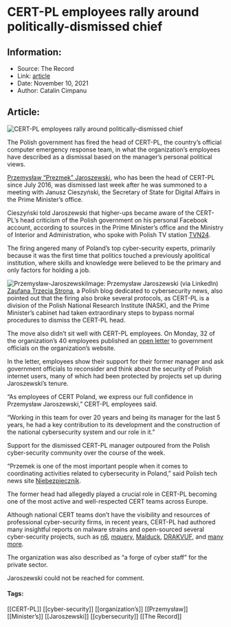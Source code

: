 # CERT-PL employees rally around politically-dismissed chief
### 

## Information:
+ Source: The Record
+ Link: [article](https://therecord.media/cert-pl-employees-rally-around-politically-dismissed-chief/)
+ Date: November 10, 2021
+ Author: Catalin Cimpanu


## Article:
![CERT-PL employees rally around politically-dismissed chief](https://therecord.media/wp-content/uploads/2021/11/CERT-Poland.png)

The Polish government has fired the head of CERT-PL, the country’s official computer emergency response team, in what the organization’s employees have described as a dismissal based on the manager’s personal political views.


[Przemysław “Prezmek” Jaroszewski](https://www.linkedin.com/in/przemek-jaroszewski-0151a48/), who has been the head of CERT-PL since July 2016, was dismissed last week after he was summoned to a meeting with Janusz Cieszyński, the Secretary of State for Digital Affairs in the Prime Minister’s office.


Cieszyński told Jaroszewski that higher-ups became aware of the CERT-PL’s head criticism of the Polish government on his personal Facebook account, according to sources in the Prime Minister’s office and the Ministry of Interior and Administration, who spoke with Polish TV station [TVN24](https://tvn24.pl/polska/cert-polska-przemyslaw-jaroszewski-odszedl-ze-stanowiska-naciski-polityczne-5484187).


The firing angered many of Poland’s top cyber-security experts, primarily because it was the first time that politics touched a previously apolitical institution, where skills and knowledge were believed to be the primary and only factors for holding a job.


![Przemysław-Jaroszewski](https://www-therecord.recfut.com/wp-content/uploads/2021/11/Przemyslaw-Jaroszewski.jpg)Image: Przemysław Jaroszewski (via LinkedIn)
[Zaufana Trzecia Strona](https://zaufanatrzeciastrona.pl/post/zle-sie-dzieje-w-cert-polska-czyli-zabawy-politykow-w-cyber/), a Polish blog dedicated to cybersecurity news, also pointed out that the firing also broke several protocols, as CERT-PL is a division of the Polish National Research Institute (NASK), and the Prime Minister’s cabinet had taken extraordinary steps to bypass normal procedures to dismiss the CERT-PL head.


The move also didn’t sit well with CERT-PL employees. On Monday, 32 of the organization’s 40 employees published an [open letter](https://cert.pl/posts/2021/11/list-otwarty/) to government officials on the organization’s website.


In the letter, employees show their support for their former manager and ask government officials to reconsider and think about the security of Polish internet users, many of which had been protected by projects set up during Jaroszewski’s tenure.


“As employees of CERT Poland, we express our full confidence in Przemysław Jaroszewski,” CERT-PL employees said.


“Working in this team for over 20 years and being its manager for the last 5 years, he had a key contribution to its development and the construction of the national cybersecurity system and our role in it.”


Support for the dismissed CERT-PL manager outpoured from the Polish cyber-security community over the course of the week.


“Przemek is one of the most important people when it comes to coordinating activities related to cybersecurity in Poland,” said Polish tech news site [Niebezpiecznik](https://twitter.com/niebezpiecznik/status/1457723989598552067).


The former head had allegedly played a crucial role in CERT-PL becoming one of the most active and well-respected CERT teams across Europe.


Although national CERT teams don’t have the visibility and resources of professional cyber-security firms, in recent years, CERT-PL had authored many insightful reports on malware strains and open-sourced several cyber-security projects, such as [n6](https://www.cert.pl/en/posts/2018/06/n6-released-as-open-source/), [mquery](https://github.com/CERT-Polska/mquery), [Malduck](https://github.com/CERT-Polska/malduck), [DRAKVUF](https://github.com/CERT-Polska/drakvuf), and [m](https://github.com/CERT-Polska)[a](https://github.com/CERT-Polska)[ny more](https://github.com/CERT-Polska).


The organization was also described as “a forge of cyber staff” for the private sector.


Jaroszewski could not be reached for comment.





#### Tags:
[[CERT-PL]] [[cyber-security]] [[organization’s]] [[Przemysław]] [[Minister’s]] [[Jaroszewski]] [[cybersecurity]] [[The Record]]
